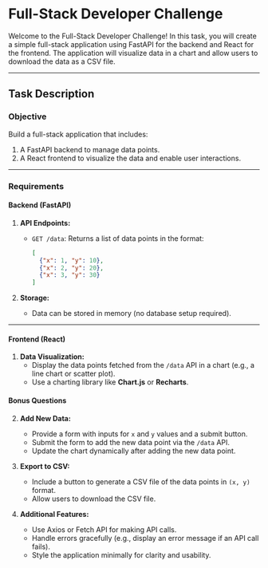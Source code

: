 # Full-Stack Developer Challenge

Welcome to the Full-Stack Developer Challenge! In this task, you will create a simple full-stack application using FastAPI for the backend and React for the frontend. The application will visualize data in a chart and allow users to download the data as a CSV file.

---

## Task Description

### **Objective**
Build a full-stack application that includes:
1. A FastAPI backend to manage data points.
2. A React frontend to visualize the data and enable user interactions.

---

### **Requirements**

#### **Backend (FastAPI)**

1. **API Endpoints:**
   - `GET /data`: Returns a list of data points in the format:
     ```json
     [
       {"x": 1, "y": 10},
       {"x": 2, "y": 20},
       {"x": 3, "y": 30}
     ]
     ```

2. **Storage:**
   - Data can be stored in memory (no database setup required).

---

#### **Frontend (React)**

1. **Data Visualization:**
   - Display the data points fetched from the `/data` API in a chart (e.g., a line chart or scatter plot).
   - Use a charting library like **Chart.js** or **Recharts**.

#### **Bonus Questions**

2. **Add New Data:**
   - Provide a form with inputs for `x` and `y` values and a submit button.
   - Submit the form to add the new data point via the `/data` API.
   - Update the chart dynamically after adding the new data point.

3. **Export to CSV:**
   - Include a button to generate a CSV file of the data points in `(x, y)` format.
   - Allow users to download the CSV file.

4. **Additional Features:**
   - Use Axios or Fetch API for making API calls.
   - Handle errors gracefully (e.g., display an error message if an API call fails).
   - Style the application minimally for clarity and usability.
